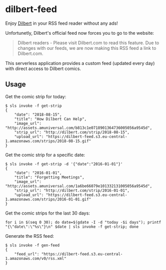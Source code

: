 # dilbert-feed

Enjoy [Dilbert](http://dilbert.com/) in your RSS feed reader without any ads!

Unfortunetly, Dilbert's official feed now forces you to go to the website:

> Dilbert readers - Please visit Dilbert.com to read this feature. Due to changes with our feeds, we are now making this RSS feed a link to Dilbert.com.

This serverless application provides a custom feed (updated every day) with direct access to Dilbert comics.

## Usage

Get the comic strip for today:

```console
$ sls invoke -f get-strip
{
    "date": "2018-08-15",
    "title": "How Dilbert Can Help",
    "image_url": "http://assets.amuniversal.com/b813c1e0718901364736005056a9545d",
    "strip_url": "http://dilbert.com/strip/2018-08-15",
    "upload_url": "https://dilbert-feed.s3.eu-central-1.amazonaws.com/strips/2018-08-15.gif"
}
```

Get the comic strip for a specific date:

```console
$ sls invoke -f get-strip -d '{"date":"2016-01-01"}'
{
    "date": "2016-01-01",
    "title": "Forgetting Meetings",
    "image_url": "http://assets.amuniversal.com/1a6be66079e101332131005056a9545d",
    "strip_url": "http://dilbert.com/strip/2016-01-01",
    "upload_url": "https://dilbert-feed.s3.eu-central-1.amazonaws.com/strips/2016-01-01.gif"
}
```

Get the comic strips for the last 30 days:

```console
for i in $(seq 0 30); do date=$(gdate -I -d "today -$i days"); printf "{\"date\":\"%s\"}\n" $date | sls invoke -f get-strip; done
```

Generate the RSS feed:

```console
$ sls invoke -f gen-feed
{
    "feed_url": "https://dilbert-feed.s3.eu-central-1.amazonaws.com/v0/rss.xml"
}
```
